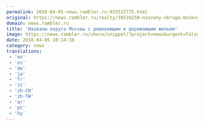 ```yaml
---
permalink: 2018-04-05-news.rambler.ru-933522775.html
original: https://news.rambler.ru/realty/39539250-nazvany-okruga-moskvy-s-desheveyuschim-i-dorozhayuschim-zhilem/
domain: news.rambler.ru
title: 'Названы округа Москвы с дешевеющим и дорожающим жильем'
image: https://news.rambler.ru/share/snippet/?project=news&urgent=False&image=http%3A%2F%2Fnews.rambler.ru%2Fimg%2F2018%2F04%2F05125241.729784.5809.jpg&big=False&title=%D0%9D%D0%B0%D0%B7%D0%B2%D0%B0%D0%BD%D1%8B+%D0%BE%D0%BA%D1%80%D1%83%D0%B3%D0%B0+%D0%9C%D0%BE%D1%81%D0%BA%D0%B2%D1%8B+%D1%81%C2%A0%D0%B4%D0%B5%D1%88%D0%B5%D0%B2%D0%B5%D1%8E%D1%89%D0%B8%D0%BC+%D0%B8%C2%A0%D0%B4%D0%BE%D1%80%D0%BE%D0%B6%D0%B0%D1%8E%D1%89%D0%B8%D0%BC+%D0%B6%D0%B8%D0%BB%D1%8C%D0%B5%D0%BC
date: 2018-04-05 10:14:18
category: news
translations: 
 - 'en'
 - 'es'
 - 'de'
 - 'ja'
 - 'fr'
 - 'it'
 - 'zh-CN'
 - 'zh-TW'
 - 'ar'
 - 'pt'
 - 'hy'
---
```


